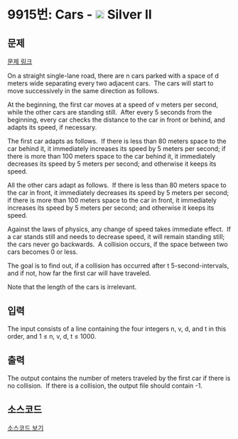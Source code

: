 # 9915번: Cars - <img src="https://static.solved.ac/tier_small/9.svg" style="height:20px" /> Silver II

<!-- performance -->

<!-- 문제 제출 후 깃허브에 푸시를 했을 때 제출한 코드의 성능이 입력될 공간입니다.-->

<!-- end -->

## 문제

[문제 링크](https://boj.kr/9915)


<p>On a straight single-lane road, there are n cars parked with a space of d meters wide separating every two adjacent cars. &nbsp;The cars will start to move successively in the same direction as follows.</p>

<p>At the beginning, the first car moves at a speed of v meters per second, while the other cars are standing still. &nbsp;After every 5 seconds from the beginning, every car checks the distance to the car in front or behind, and adapts its speed, if necessary.</p>

<p>The first car adapts as follows. &nbsp;If there is less than 80 meters space to the car behind it, it immediately increases its speed by 5 meters per second; if there is more than 100 meters space to the car behind it, it immediately decreases its speed by 5 meters per second; and otherwise it keeps its speed.</p>

<p>All the other cars adapt as follows. &nbsp;If there is less than 80 meters space to the car in front, it immediately decreases its speed by 5 meters per second; if there is more than 100 meters space to the car in front, it immediately increases its speed by 5 meters per second; and otherwise it keeps its speed.</p>

<p>Against the laws of physics, any change of speed takes immediate effect. &nbsp;If a car stands still and needs to decrease speed, it will remain standing still; the cars never go backwards. &nbsp;A collision occurs, if the space between two cars becomes 0 or less.</p>

<p>The goal is to find out, if a collision has occurred after t 5-second-intervals, and if not, how far the first car will have traveled.</p>

<p>Note that the length of the cars is irrelevant.</p>



## 입력


<p>The input consists of a line containing the four integers n, v, d, and t in this order, and 1 ≤ n, v, d, t ≤ 1000.</p>



## 출력


<p>The output contains the number of meters traveled by the first car if there is no collision. &nbsp;If there is a collision, the output file should contain -1.</p>



## 소스코드

[소스코드 보기](Cars.cpp)